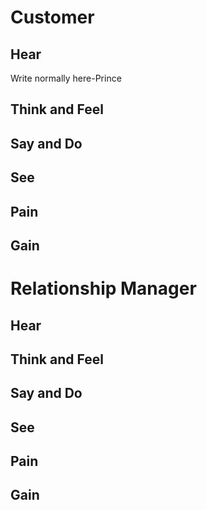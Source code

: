 # Customer
## Hear
Write normally here-Prince
## Think and Feel
## Say and Do
## See
## Pain
## Gain

# Relationship Manager
## Hear
## Think and Feel
## Say and Do
## See
## Pain
## Gain
